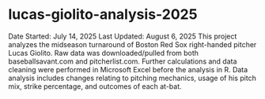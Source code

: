 # lucas-giolito-analysis-2025
Date Started: July 14, 2025
Last Updated: August 6, 2025
This project analyzes the midseason turnaround of Boston Red Sox right-handed pitcher Lucas Giolito. Raw data was downloaded/pulled from both baseballsavant.com and pitcherlist.com. Further calculations and data cleaning were performed in Microsoft Excel before the analysis in R. Data analysis includes changes relating to pitching mechanics, usage of his pitch mix, strike percentage, and outcomes of each at-bat. 